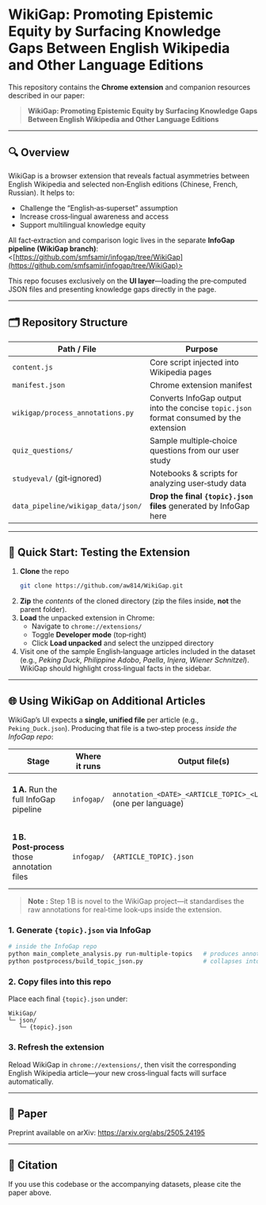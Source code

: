 # WikiGap: Promoting Epistemic Equity by Surfacing Knowledge Gaps Between English Wikipedia and Other Language Editions

This repository contains the **Chrome extension** and companion resources described in our paper:

> **WikiGap: Promoting Epistemic Equity by Surfacing Knowledge Gaps Between English Wikipedia and Other Language Editions**

---

## 🔍 Overview

WikiGap is a browser extension that reveals factual asymmetries between English Wikipedia and selected non‑English editions (Chinese, French, Russian). It helps to:

- Challenge the “English‑as‑superset” assumption  
- Increase cross‑lingual awareness and access  
- Support multilingual knowledge equity  

All fact‑extraction and comparison logic lives in the separate **InfoGap pipeline (WikiGap branch)**: <[https://github.com/smfsamir/infogap/tree/WikiGap](https://github.com/smfsamir/infogap/tree/WikiGap)>

This repo focuses exclusively on the **UI layer**—loading the pre‑computed JSON files and presenting knowledge gaps directly in the page.

---

## 🗂️ Repository Structure

| Path / File                              | Purpose                                                                                                     |
|------------------------------------------|-------------------------------------------------------------------------------------------------------------|
| `content.js`                             | Core script injected into Wikipedia pages                                                                   |
| `manifest.json`                          | Chrome extension manifest                                                                                   |
| `wikigap/process_annotations.py`         | Converts InfoGap output into the concise `topic.json` format consumed by the extension                      |
| `quiz_questions/`                        | Sample multiple‑choice questions from our user study                                                        |
| `studyeval/` (git‑ignored)               | Notebooks & scripts for analyzing user‑study data                                                           |
| `data_pipeline/wikigap_data/json/`       | **Drop the final `{topic}.json` files** generated by InfoGap here                                           |

---

## 🚀 Quick Start: Testing the Extension

1. **Clone** the repo  
   ```bash
   git clone https://github.com/aw814/WikiGap.git
   ```
2. **Zip** the *contents* of the cloned directory (zip the files inside, **not** the parent folder).  
3. **Load** the unpacked extension in Chrome:  
   - Navigate to `chrome://extensions/`  
   - Toggle **Developer mode** (top‑right)  
   - Click **Load unpacked** and select the unzipped directory  
4. Visit one of the sample English‑language articles included in the dataset (e.g., *Peking Duck*, *Philippine Adobo*, *Paella*, *Injera*, *Wiener Schnitzel*). WikiGap should highlight cross‑lingual facts in the sidebar.

---

## 🌐 Using WikiGap on Additional Articles

WikiGap’s UI expects a **single, unified file** per article (e.g., `Peking_Duck.json`). Producing that file is a two‑step process *inside the InfoGap repo*:

| Stage | Where it runs | Output file(s) | Purpose |
|-------|---------------|----------------|---------|
| **1 A.** Run the full InfoGap pipeline | `infogap/` | `annotation_<DATE>_<ARTICLE_TOPIC>_<LANG>.json` (one per language) | Raw fact‑mismatch annotations generated by GPT |
| **1 B.** **Post‑process** those annotation files | `infogap/` | `{ARTICLE_TOPIC}.json` | Combines multi‑language outputs into a single, easy‑to‑retrieve file for WikiGap |

> **Note :** Step 1 B is novel to the WikiGap project—it standardises the raw annotations for real‑time look‑ups inside the extension.

### 1. Generate `{topic}.json` via InfoGap

```bash
# inside the InfoGap repo
python main_complete_analysis.py run-multiple-topics   # produces annotation_*.json
python postprocess/build_topic_json.py                 # collapses into {topic}.json
```

### 2. Copy files into this repo

Place each final `{topic}.json` under:

```
WikiGap/
└─ json/
   └─ {topic}.json
```

### 3. Refresh the extension

Reload WikiGap in `chrome://extensions/`, then visit the corresponding English Wikipedia article—your new cross‑lingual facts will surface automatically.

---

## 📄 Paper

Preprint available on arXiv: <https://arxiv.org/abs/2505.24195>

---

## 🤝 Citation

If you use this codebase or the accompanying datasets, please cite the paper above.

